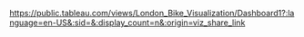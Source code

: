 https://public.tableau.com/views/London_Bike_Visualization/Dashboard1?:language=en-US&:sid=&:display_count=n&:origin=viz_share_link
